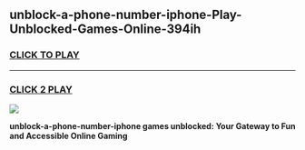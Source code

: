 
## unblock-a-phone-number-iphone-Play-Unblocked-Games-Online-394ih
<h3>
<a href="https://premium76.site?title=unblock-a-phone-number-iphone&ref=25A">CLICK TO PLAY</a></h3>
<hr>

<h3>
<a href="https://premium76.site?title=unblock-a-phone-number-iphone&ref=25A">CLICK 2 PLAY</a>
  
</h3>

<a href="https://premium76.site?title=unblock-a-phone-number-iphone&ref=25A"><img src="https://clearcache.store/games.png"></a>


**unblock-a-phone-number-iphone games unblocked: Your Gateway to Fun and Accessible Online Gaming**
